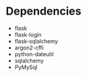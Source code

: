 # Dependencies

- flask
- flask-login
- flask-sqlalchemy
- argon2-cffi
- python-dateutil
- sqlalchemy
- PyMySql
